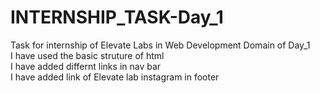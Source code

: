 # INTERNSHIP_TASK-Day_1<br>
Task for internship of Elevate Labs in Web Development Domain of Day_1<br>
I have used the basic struture of html<br> 
I have added differnt links in nav bar<br> 
I have added link of Elevate lab instagram in footer

